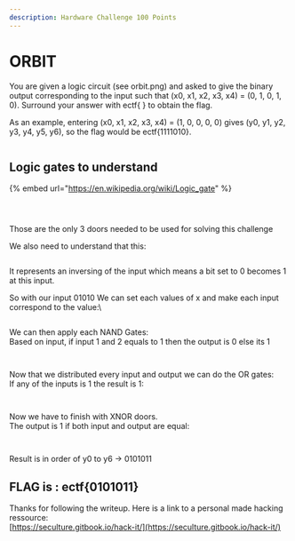 ```yaml
---
description: Hardware Challenge 100 Points
---
```


# ORBIT

You are given a logic circuit (see orbit.png) and asked to give the binary output corresponding to the input such that (x0, x1, x2, x3, x4) = (0, 1, 0, 1, 0). Surround your answer with ectf{ } to obtain the flag.

As an example, entering (x0, x1, x2, x3, x4) = (1, 0, 0, 0, 0) gives (y0, y1, y2, y3, y4, y5, y6), so the flag would be ectf{1111010}.



<figure><img src="../../../.gitbook/assets/Hardware_1_-_ORbit.png" alt=""><figcaption></figcaption></figure>

## Logic gates to understand

{% embed url="https://en.wikipedia.org/wiki/Logic_gate" %}

<figure><img src="../../../.gitbook/assets/image (5) (1).png" alt=""><figcaption></figcaption></figure>

<figure><img src="../../../.gitbook/assets/image (1) (1) (1).png" alt=""><figcaption></figcaption></figure>

<figure><img src="../../../.gitbook/assets/image (3) (1) (1).png" alt=""><figcaption></figcaption></figure>

Those are the only 3 doors needed to be used for solving this challenge

We also need to understand that this:

<figure><img src="../../../.gitbook/assets/image (4) (1) (1).png" alt=""><figcaption></figcaption></figure>

It represents an inversing of the input which means a bit set to 0 becomes 1 at this input.

So with our input 01010 We can set each values of x and make each input correspond to the value:\


<figure><img src="../../../.gitbook/assets/image (6).png" alt=""><figcaption></figcaption></figure>

We can then apply each NAND Gates:\
Based on input, if input 1 and 2  equals to 1 then the output is 0 else its 1

<figure><img src="../../../.gitbook/assets/image (7).png" alt=""><figcaption></figcaption></figure>

<figure><img src="../../../.gitbook/assets/image (8).png" alt=""><figcaption></figcaption></figure>

Now that we distributed every input and output we can do the OR gates:\
If any of the inputs is 1 the result is 1:

<figure><img src="../../../.gitbook/assets/image (3) (1) (1).png" alt=""><figcaption></figcaption></figure>

<figure><img src="../../../.gitbook/assets/image (10).png" alt=""><figcaption></figcaption></figure>

Now we have to finish with XNOR doors.\
The output is 1 if both input and output are equal:

<figure><img src="../../../.gitbook/assets/image (1) (1) (1).png" alt=""><figcaption></figcaption></figure>

<figure><img src="../../../.gitbook/assets/image (12).png" alt=""><figcaption></figcaption></figure>

Result is in order of y0 to y6 -> 0101011

## FLAG is : ectf{0101011}

Thanks for following the writeup. Here is a link to a personal made hacking ressource:\
[https://seculture.gitbook.io/hack-it/](https://seculture.gitbook.io/hack-it/)
